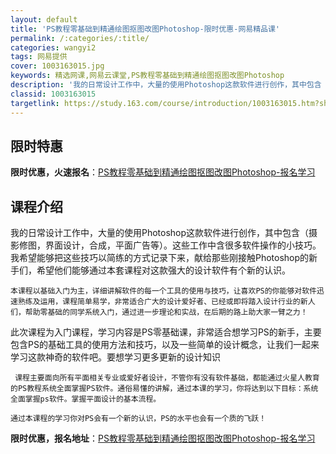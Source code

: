 ```yaml
---
layout: default
title: 'PS教程零基础到精通绘图抠图改图Photoshop-限时优惠-网易精品课'
permalink: /:categories/:title/
categories: wangyi2
tags: 网易提供
cover: 1003163015.jpg
keywords: 精选网课,网易云课堂,PS教程零基础到精通绘图抠图改图Photoshop
description: '我的日常设计工作中，大量的使用Photoshop这款软件进行创作，其中包含（摄影修图，界面设计，合成，平面广告等）。这些'
classid: 1003163015
targetlink: https://study.163.com/course/introduction/1003163015.htm?share=1&shareId=1025206652&utm_campaign=share&utm_medium=iphoneShare&utm_source=&utm_u=1025206652
---
```


## 限时特惠

**限时优惠，火速报名**：[PS教程零基础到精通绘图抠图改图Photoshop-报名学习](https://study.163.com/course/introduction/1003163015.htm?share=1&shareId=1025206652&utm_campaign=share&utm_medium=iphoneShare&utm_source=&utm_u=1025206652)

## 课程介绍

我的日常设计工作中，大量的使用Photoshop这款软件进行创作，其中包含（摄影修图，界面设计，合成，平面广告等）。这些工作中含很多软件操作的小技巧。我希望能够把这些技巧以简练的方式记录下来，献给那些刚接触Photoshop的新手们，希望他们能够通过本套课程对这款强大的设计软件有个新的认识。

    本课程以基础入门为主，详细讲解软件的每一个工具的使用与技巧，让喜欢PS的你能够对软件迅速熟练及运用，课程简单易学，非常适合广大的设计爱好者、已经或即将踏入设计行业的新人们，帮助零基础的同学系统入门，通过进一步理论和实战，在后期的路上助大家一臂之力！

   此次课程为入门课程，学习内容是PS零基础课，非常适合想学习PS的新手，主要包含PS的基础工具的使用方法和技巧，以及一些简单的设计概念，让我们一起来学习这款神奇的软件吧。要想学习更多更新的设计知识

     课程主要面向所有平面相关专业或爱好者设计，不管你有没有软件基础，都能通过火星人教育的PS教程系统全面掌握PS软件。通俗易懂的讲解，通过本课的学习，你将达到以下目标：系统全面掌握ps软件。掌握平面设计的基本流程。

    通过本课程的学习你对PS会有一个新的认识，PS的水平也会有一个质的飞跃！

**限时优惠，报名地址**：[PS教程零基础到精通绘图抠图改图Photoshop-报名学习](https://study.163.com/course/introduction/1003163015.htm?share=1&shareId=1025206652&utm_campaign=share&utm_medium=iphoneShare&utm_source=&utm_u=1025206652)

